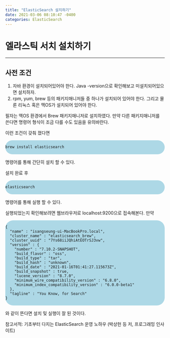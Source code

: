 ```yaml
---
title: "ElasticSearch 설치하기"
date: 2021-03-06 08:10:47 -0400
categories: ElasticSearch
---
```

# 엘라스틱 서치 설치하기
---
## 사전 조건

1. 자바 환경이 설치되어있어야 한다. Java -version으로 확인해보고 미설치되어있으면 설치하자.
2. rpm, yum, brew 등의 패키지매니저들 중 하나가 설치되어 있어야 한다. 그리고 물론 리눅스 혹은 맥OS가 설치되어 있어야 한다.

필자는 맥OS 환경에서 Brew 패키지매니저로 설치하였다. 만약 다른 패키지매니저를 쓴다면 명령어 형식이 조금 다를 수도 있음을 유의바란다.

이런 조건이 갖춰 졌다면
<div style="background-color:#add8e6; border-radius: 25px;">
<pre>
<code>
brew install elasticsearch
</code>
</pre>
</div>
명령어를 통해 간단히 설치 할 수 있다.

설치 완료 후 
<div style="background-color:#add8e6; border-radius: 25px;">
<pre>
<code>
elasticsearch
</code>
</pre>
</div>
명령어를 통해 실행 할 수 있다.

실행되었는지 확인해보려면 웹브라우저로 localhost:9200으로 접속해본다. 만약
<div style="background-color:#add8e6; border-radius: 25px;">
<pre>
<code>
{
  "name" : "isangseung-ui-MacBookPro.local",
  "cluster_name" : "elasticsearch_brew",
  "cluster_uuid" : "7Ys68iiJQhiAtEOTrSJ3vw",
  "version" : {
    "number" : "7.10.2-SNAPSHOT",
    "build_flavor" : "oss",
    "build_type" : "tar",
    "build_hash" : "unknown",
    "build_date" : "2021-01-16T01:41:27.115673Z",
    "build_snapshot" : true,
    "lucene_version" : "8.7.0",
    "minimum_wire_compatibility_version" : "6.8.0",
    "minimum_index_compatibility_version" : "6.0.0-beta1"
  },
  "tagline" : "You Know, for Search"
}
</code>
</pre>
</div>
와 같이 뜬다면 설치 및 실행이 잘 된 것이다.

참고서적: 기초부터 다지는 ElasticSearch 운영 노하우 (박상헌 등 저, 프로그래밍 인사이트)
